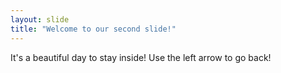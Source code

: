 ```yaml
---
layout: slide
title: "Welcome to our second slide!"
---
```

It's a beautiful day to stay inside!
Use the left arrow to go back!
